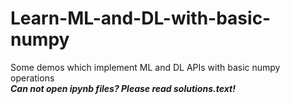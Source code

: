# Learn-ML-and-DL-with-basic-numpy
Some demos which implement ML and DL APIs with basic numpy operations  
***Can not open ipynb files? Please read solutions.text!***
